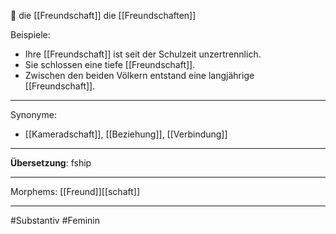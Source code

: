 🔴 die [[Freundschaft]]
die [[Freundschaften]]

Beispiele:

- Ihre [[Freundschaft]] ist seit der Schulzeit unzertrennlich.
- Sie schlossen eine tiefe [[Freundschaft]].
- Zwischen den beiden Völkern entstand eine langjährige [[Freundschaft]].

---
Synonyme:
- [[Kameradschaft]], [[Beziehung]], [[Verbindung]]

---
**Übersetzung**: fship

---

Morphems:
[[Freund]][[schaft]]

---
#Substantiv #Feminin